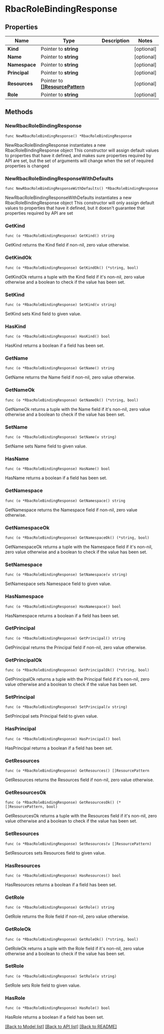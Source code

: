 # RbacRoleBindingResponse

## Properties

Name | Type | Description | Notes
------------ | ------------- | ------------- | -------------
**Kind** | Pointer to **string** |  | [optional] 
**Name** | Pointer to **string** |  | [optional] 
**Namespace** | Pointer to **string** |  | [optional] 
**Principal** | Pointer to **string** |  | [optional] 
**Resources** | Pointer to [**[]ResourcePattern**](ResourcePattern.md) |  | [optional] 
**Role** | Pointer to **string** |  | [optional] 

## Methods

### NewRbacRoleBindingResponse

`func NewRbacRoleBindingResponse() *RbacRoleBindingResponse`

NewRbacRoleBindingResponse instantiates a new RbacRoleBindingResponse object
This constructor will assign default values to properties that have it defined,
and makes sure properties required by API are set, but the set of arguments
will change when the set of required properties is changed

### NewRbacRoleBindingResponseWithDefaults

`func NewRbacRoleBindingResponseWithDefaults() *RbacRoleBindingResponse`

NewRbacRoleBindingResponseWithDefaults instantiates a new RbacRoleBindingResponse object
This constructor will only assign default values to properties that have it defined,
but it doesn't guarantee that properties required by API are set

### GetKind

`func (o *RbacRoleBindingResponse) GetKind() string`

GetKind returns the Kind field if non-nil, zero value otherwise.

### GetKindOk

`func (o *RbacRoleBindingResponse) GetKindOk() (*string, bool)`

GetKindOk returns a tuple with the Kind field if it's non-nil, zero value otherwise
and a boolean to check if the value has been set.

### SetKind

`func (o *RbacRoleBindingResponse) SetKind(v string)`

SetKind sets Kind field to given value.

### HasKind

`func (o *RbacRoleBindingResponse) HasKind() bool`

HasKind returns a boolean if a field has been set.

### GetName

`func (o *RbacRoleBindingResponse) GetName() string`

GetName returns the Name field if non-nil, zero value otherwise.

### GetNameOk

`func (o *RbacRoleBindingResponse) GetNameOk() (*string, bool)`

GetNameOk returns a tuple with the Name field if it's non-nil, zero value otherwise
and a boolean to check if the value has been set.

### SetName

`func (o *RbacRoleBindingResponse) SetName(v string)`

SetName sets Name field to given value.

### HasName

`func (o *RbacRoleBindingResponse) HasName() bool`

HasName returns a boolean if a field has been set.

### GetNamespace

`func (o *RbacRoleBindingResponse) GetNamespace() string`

GetNamespace returns the Namespace field if non-nil, zero value otherwise.

### GetNamespaceOk

`func (o *RbacRoleBindingResponse) GetNamespaceOk() (*string, bool)`

GetNamespaceOk returns a tuple with the Namespace field if it's non-nil, zero value otherwise
and a boolean to check if the value has been set.

### SetNamespace

`func (o *RbacRoleBindingResponse) SetNamespace(v string)`

SetNamespace sets Namespace field to given value.

### HasNamespace

`func (o *RbacRoleBindingResponse) HasNamespace() bool`

HasNamespace returns a boolean if a field has been set.

### GetPrincipal

`func (o *RbacRoleBindingResponse) GetPrincipal() string`

GetPrincipal returns the Principal field if non-nil, zero value otherwise.

### GetPrincipalOk

`func (o *RbacRoleBindingResponse) GetPrincipalOk() (*string, bool)`

GetPrincipalOk returns a tuple with the Principal field if it's non-nil, zero value otherwise
and a boolean to check if the value has been set.

### SetPrincipal

`func (o *RbacRoleBindingResponse) SetPrincipal(v string)`

SetPrincipal sets Principal field to given value.

### HasPrincipal

`func (o *RbacRoleBindingResponse) HasPrincipal() bool`

HasPrincipal returns a boolean if a field has been set.

### GetResources

`func (o *RbacRoleBindingResponse) GetResources() []ResourcePattern`

GetResources returns the Resources field if non-nil, zero value otherwise.

### GetResourcesOk

`func (o *RbacRoleBindingResponse) GetResourcesOk() (*[]ResourcePattern, bool)`

GetResourcesOk returns a tuple with the Resources field if it's non-nil, zero value otherwise
and a boolean to check if the value has been set.

### SetResources

`func (o *RbacRoleBindingResponse) SetResources(v []ResourcePattern)`

SetResources sets Resources field to given value.

### HasResources

`func (o *RbacRoleBindingResponse) HasResources() bool`

HasResources returns a boolean if a field has been set.

### GetRole

`func (o *RbacRoleBindingResponse) GetRole() string`

GetRole returns the Role field if non-nil, zero value otherwise.

### GetRoleOk

`func (o *RbacRoleBindingResponse) GetRoleOk() (*string, bool)`

GetRoleOk returns a tuple with the Role field if it's non-nil, zero value otherwise
and a boolean to check if the value has been set.

### SetRole

`func (o *RbacRoleBindingResponse) SetRole(v string)`

SetRole sets Role field to given value.

### HasRole

`func (o *RbacRoleBindingResponse) HasRole() bool`

HasRole returns a boolean if a field has been set.


[[Back to Model list]](../README.md#documentation-for-models) [[Back to API list]](../README.md#documentation-for-api-endpoints) [[Back to README]](../README.md)


